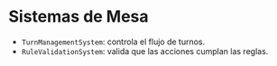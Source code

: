 # Sistemas de Mesa

- `TurnManagementSystem`: controla el flujo de turnos.
- `RuleValidationSystem`: valida que las acciones cumplan las reglas.

